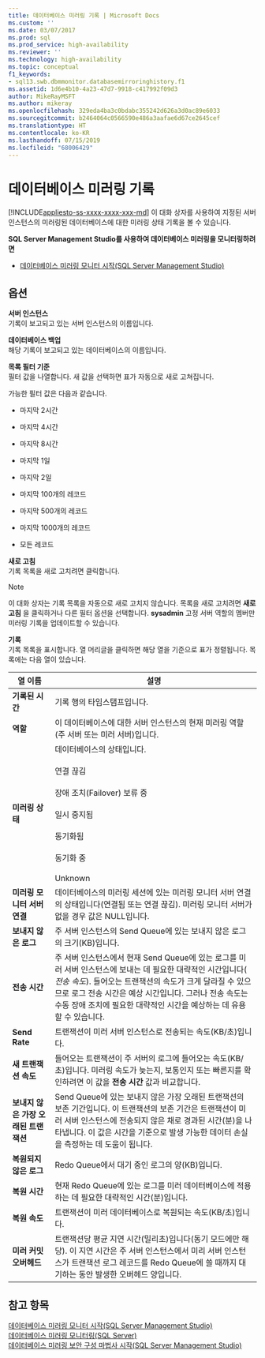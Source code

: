 ```yaml
---
title: 데이터베이스 미러링 기록 | Microsoft Docs
ms.custom: ''
ms.date: 03/07/2017
ms.prod: sql
ms.prod_service: high-availability
ms.reviewer: ''
ms.technology: high-availability
ms.topic: conceptual
f1_keywords:
- sql13.swb.dbmmonitor.databasemirroringhistory.f1
ms.assetid: 1d6e4b10-4a23-47d7-9918-c417992f09d3
author: MikeRayMSFT
ms.author: mikeray
ms.openlocfilehash: 329eda4ba3c0bdabc355242d626a3d0ac89e6033
ms.sourcegitcommit: b2464064c0566590e486a3aafae6d67ce2645cef
ms.translationtype: HT
ms.contentlocale: ko-KR
ms.lasthandoff: 07/15/2019
ms.locfileid: "68006429"
---
```

# <a name="database-mirroring-history"></a>데이터베이스 미러링 기록
[!INCLUDE[appliesto-ss-xxxx-xxxx-xxx-md](../../includes/appliesto-ss-xxxx-xxxx-xxx-md.md)]
  이 대화 상자를 사용하여 지정된 서버 인스턴스의 미러링된 데이터베이스에 대한 미러링 상태 기록을 볼 수 있습니다.  
  
 **SQL Server Management Studio를 사용하여 데이터베이스 미러링을 모니터링하려면**  
  
-   [데이터베이스 미러링 모니터 시작&#40;SQL Server Management Studio&#41;](../../database-engine/database-mirroring/start-database-mirroring-monitor-sql-server-management-studio.md)  
  
## <a name="options"></a>옵션  
 **서버 인스턴스**  
 기록이 보고되고 있는 서버 인스턴스의 이름입니다.  
  
 **데이터베이스 백업**  
 해당 기록이 보고되고 있는 데이터베이스의 이름입니다.  
  
 **목록 필터 기준**  
 필터 값을 나열합니다. 새 값을 선택하면 표가 자동으로 새로 고쳐집니다.  
  
 가능한 필터 값은 다음과 같습니다.  
  
-   마지막 2시간  
  
-   마지막 4시간  
  
-   마지막 8시간  
  
-   마지막 1일  
  
-   마지막 2일  
  
-   마지막 100개의 레코드  
  
-   마지막 500개의 레코드  
  
-   마지막 1000개의 레코드  
  
-   모든 레코드  
  
 **새로 고침**  
 기록 목록을 새로 고치려면 클릭합니다.  
  
> [!NOTE]  
>  이 대화 상자는 기록 목록을 자동으로 새로 고치지 않습니다. 목록을 새로 고치려면 **새로 고침** 을 클릭하거나 다른 필터 옵션을 선택합니다. **sysadmin** 고정 서버 역할의 멤버만 미러링 기록을 업데이트할 수 있습니다.  
  
 **기록**  
 기록 목록을 표시합니다. 열 머리글을 클릭하면 해당 열을 기준으로 표가 정렬됩니다. 목록에는 다음 열이 있습니다.  
  
|열 이름|설명|  
|-----------------|-----------------|  
|**기록된 시간**|기록 행의 타임스탬프입니다.|  
|**역할**|이 데이터베이스에 대한 서버 인스턴스의 현재 미러링 역할(주 서버 또는 미러 서버)입니다.|  
|**미러링 상태**|데이터베이스의 상태입니다.<br /><br /> 연결 끊김<br /><br /> 장애 조치(Failover) 보류 중<br /><br /> 일시 중지됨<br /><br /> 동기화됨<br /><br /> 동기화 중<br /><br /> Unknown|  
|**미러링 모니터 서버 연결**|데이터베이스의 미러링 세션에 있는 미러링 모니터 서버 연결의 상태입니다(연결됨 또는 연결 끊김). 미러링 모니터 서버가 없을 경우 값은 NULL입니다.|  
|**보내지 않은 로그**|주 서버 인스턴스의 Send Queue에 있는 보내지 않은 로그의 크기(KB)입니다.|  
|**전송 시간**|주 서버 인스턴스에서 현재 Send Queue에 있는 로그를 미러 서버 인스턴스에 보내는 데 필요한 대략적인 시간입니다( *전송 속도*). 들어오는 트랜잭션의 속도가 크게 달라질 수 있으므로 로그 전송 시간은 예상 시간입니다. 그러나 전송 속도는 수동 장애 조치에 필요한 대략적인 시간을 예상하는 데 유용할 수 있습니다.|  
|**Send Rate**|트랜잭션이 미러 서버 인스턴스로 전송되는 속도(KB/초)입니다.|  
|**새 트랜잭션 속도**|들어오는 트랜잭션이 주 서버의 로그에 들어오는 속도(KB/초)입니다. 미러링 속도가 늦는지, 보통인지 또는 빠른지를 확인하려면 이 값을 **전송 시간** 값과 비교합니다.|  
|**보내지 않은 가장 오래된 트랜잭션**|Send Queue에 있는 보내지 않은 가장 오래된 트랜잭션의 보존 기간입니다. 이 트랜잭션의 보존 기간은 트랜잭션이 미러 서버 인스턴스에 전송되지 않은 채로 경과된 시간(분)을 나타냅니다. 이 값은 시간을 기준으로 발생 가능한 데이터 손실을 측정하는 데 도움이 됩니다.|  
|**복원되지 않은 로그**|Redo Queue에서 대기 중인 로그의 양(KB)입니다.|  
|**복원 시간**|현재 Redo Queue에 있는 로그를 미러 데이터베이스에 적용하는 데 필요한 대략적인 시간(분)입니다.|  
|**복원 속도**|트랜잭션이 미러 데이터베이스로 복원되는 속도(KB/초)입니다.|  
|**미러 커밋 오버헤드**|트랜잭션당 평균 지연 시간(밀리초)입니다(동기 모드에만 해당). 이 지연 시간은 주 서버 인스턴스에서 미리 서버 인스턴스가 트랜잭션 로그 레코드를 Redo Queue에 쓸 때까지 대기하는 동안 발생한 오버헤드 양입니다.|  
  
## <a name="see-also"></a>참고 항목  
 [데이터베이스 미러링 모니터 시작&#40;SQL Server Management Studio&#41;](../../database-engine/database-mirroring/start-database-mirroring-monitor-sql-server-management-studio.md)   
 [데이터베이스 미러링 모니터링&#40;SQL Server&#41;](../../database-engine/database-mirroring/monitoring-database-mirroring-sql-server.md)   
 [데이터베이스 미러링 보안 구성 마법사 시작&#40;SQL Server Management Studio&#41;](../../database-engine/database-mirroring/start-the-configuring-database-mirroring-security-wizard.md)  
  
  
